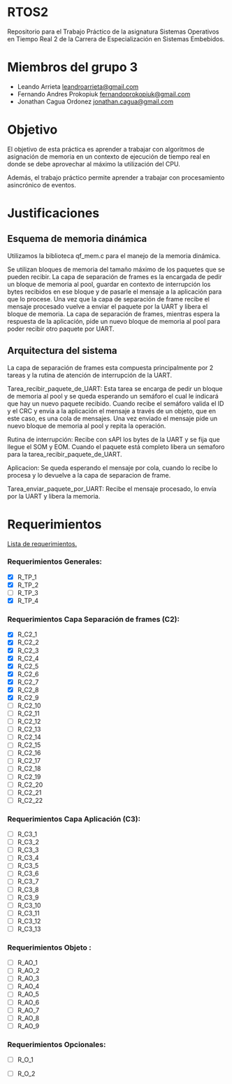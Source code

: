 # RTOS2
Repositorio para el Trabajo Práctico de la asignatura Sistemas Operativos en Tiempo Real 2 de la Carrera de Especialización en Sistemas Embebidos.

# Miembros del grupo 3
- Leando Arrieta <leandroarrieta@gmail.com>
- Fernando Andres Prokopiuk <fernandoprokopiuk@gmail.com>
- Jonathan Cagua Ordonez <jonathan.cagua@gmail.com>

# Objetivo
El objetivo de esta práctica es aprender a trabajar con algoritmos de asignación de memoria en un contexto de ejecución de tiempo real en donde se debe aprovechar al máximo la utilización del CPU.

Además, el trabajo práctico permite aprender a trabajar con procesamiento asincrónico de eventos.

# Justificaciones

## Esquema de memoria dinámica

Utilizamos la biblioteca qf_mem.c para el manejo de la memoria dinámica.

Se utilizan bloques de memoria del tamaño máximo de los paquetes que se pueden recibir. La capa de separación de frames es la encargada de pedir un bloque de memoria al pool, guardar en contexto de interrupción los bytes recibidos en ese bloque y de pasarle el mensaje a la aplicación para que lo procese. Una vez que la capa de separación de frame recibe el mensaje procesado vuelve a enviar el paquete por la UART y libera el bloque de memoria. La capa de separación de frames, mientras espera la respuesta de la aplicación, pide un nuevo bloque de memoria al pool para poder recibir otro paquete por UART.

## Arquitectura del sistema

La capa de separación de frames esta compuesta principalmente por 2 tareas y la rutina de atención de interrupción de la UART.

Tarea_recibir_paquete_de_UART: Esta tarea se encarga de pedir un bloque de memoria al pool y se queda esperando un semáforo el cual le indicará que hay un nuevo paquete recibido. Cuando recibe el semáforo valida el ID y el CRC y envía a la aplicación el mensaje a través de un objeto, que en este caso, es una cola de mensajes. Una vez enviado el mensaje pide un nuevo bloque de memoria al pool y repita la operación.

Rutina de interrupción: Recibe con sAPI los bytes de la UART y se fija que llegue el SOM y EOM. Cuando el paquete está completo libera un semaforo para la tarea_recibir_paquete_de_UART.

Aplicacion: Se queda esperando el mensaje por cola, cuando lo recibe lo procesa y lo devuelve a la capa de separacion de frame.

Tarea_enviar_paquete_por_UART: Recibe el mensaje procesado, lo envía por la UART y libera la memoria.

# Requerimientos
[Lista de requerimientos.](https://docs.google.com/spreadsheets/d/1-VyaQY0eDLpg12Eqkxe7_bfCb77LKIbDfVTNDGFBpu0/edit?usp=sharing)

### Requerimientos Generales:
- [x] R_TP_1
- [x] R_TP_2
- [ ] R_TP_3
- [x] R_TP_4

### Requerimientos Capa Separación de frames (C2):
- [x] R_C2_1
- [x] R_C2_2
- [x] R_C2_3
- [x] R_C2_4
- [x] R_C2_5
- [x] R_C2_6
- [x] R_C2_7
- [x] R_C2_8
- [x] R_C2_9
- [ ] R_C2_10
- [ ] R_C2_11
- [ ] R_C2_12
- [ ] R_C2_13
- [ ] R_C2_14
- [ ] R_C2_15
- [ ] R_C2_16
- [ ] R_C2_17
- [ ] R_C2_18
- [ ] R_C2_19
- [ ] R_C2_20
- [ ] R_C2_21
- [ ] R_C2_22

### Requerimientos Capa Aplicación (C3):
- [ ] R_C3_1
- [ ] R_C3_2
- [ ] R_C3_3
- [ ] R_C3_4
- [ ] R_C3_5
- [ ] R_C3_6
- [ ] R_C3_7
- [ ] R_C3_8
- [ ] R_C3_9
- [ ] R_C3_10
- [ ] R_C3_11
- [ ] R_C3_12
- [ ] R_C3_13
### Requerimientos Objeto :
- [ ] R_AO_1
- [ ] R_AO_2
- [ ] R_AO_3
- [ ] R_AO_4
- [ ] R_AO_5
- [ ] R_AO_6
- [ ] R_AO_7
- [ ] R_AO_8
- [ ] R_AO_9

### Requerimientos Opcionales:
- [ ] R_O_1
- [ ] R_O_2










